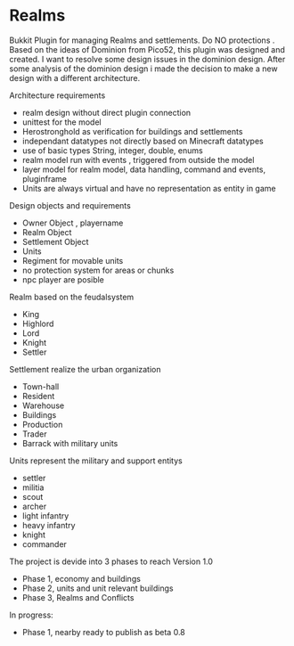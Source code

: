 Realms
======
Bukkit Plugin for managing Realms and settlements. Do NO protections . 
Based on the ideas of Dominion from Pico52, this plugin was designed and created.
I want to resolve some design issues in the dominion design.
After some analysis of the dominion design i made the decision to make  a new design 
with a different architecture.

Architecture requirements
- realm design without direct plugin connection
- unittest for the model
- Herostronghold as verification for buildings and settlements
- independant datatypes not directly based on Minecraft datatypes
- use of basic types String, integer, double, enums
- realm model run with events , triggered from outside the model
- layer model for realm model, data handling, command and events, pluginframe
- Units are always virtual and have no representation as entity in game

Design objects and requirements
- Owner Object , playername
- Realm Object
- Settlement Object
- Units
- Regiment for movable units
- no protection system for areas or chunks
- npc player are posible

Realm based on the feudalsystem
- King
- Highlord
- Lord
- Knight
- Settler

Settlement realize the urban organization
- Town-hall
- Resident
- Warehouse
- Buildings
- Production
- Trader
- Barrack with military units   
  
Units represent the military and support entitys
- settler
- militia
- scout
- archer
- light infantry
- heavy infantry
- knight
- commander

The project is devide into 3 phases to reach Version 1.0
- Phase 1, economy and buildings
- Phase 2, units and unit relevant buildings
- Phase 3, Realms and Conflicts
 
In progress:
- Phase 1, nearby ready to publish as beta 0.8


